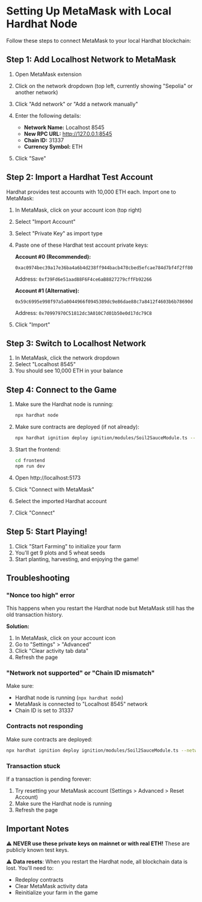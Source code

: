 # Setting Up MetaMask with Local Hardhat Node

Follow these steps to connect MetaMask to your local Hardhat blockchain:

## Step 1: Add Localhost Network to MetaMask

1. Open MetaMask extension
2. Click on the network dropdown (top left, currently showing "Sepolia" or another network)
3. Click "Add network" or "Add a network manually"
4. Enter the following details:

   - **Network Name:** Localhost 8545
   - **New RPC URL:** http://127.0.0.1:8545
   - **Chain ID:** 31337
   - **Currency Symbol:** ETH

5. Click "Save"

## Step 2: Import a Hardhat Test Account

Hardhat provides test accounts with 10,000 ETH each. Import one to MetaMask:

1. In MetaMask, click on your account icon (top right)
2. Select "Import Account"
3. Select "Private Key" as import type
4. Paste one of these Hardhat test account private keys:

   **Account #0 (Recommended):**
   ```
   0xac0974bec39a17e36ba4a6b4d238ff944bacb478cbed5efcae784d7bf4f2ff80
   ```
   Address: `0xf39Fd6e51aad88F6F4ce6aB8827279cffFb92266`

   **Account #1 (Alternative):**
   ```
   0x59c6995e998f97a5a0044966f0945389dc9e86dae88c7a8412f4603b6b78690d
   ```
   Address: `0x70997970C51812dc3A010C7d01b50e0d17dc79C8`

5. Click "Import"

## Step 3: Switch to Localhost Network

1. In MetaMask, click the network dropdown
2. Select "Localhost 8545"
3. You should see 10,000 ETH in your balance

## Step 4: Connect to the Game

1. Make sure the Hardhat node is running:
   ```bash
   npx hardhat node
   ```

2. Make sure contracts are deployed (if not already):
   ```bash
   npx hardhat ignition deploy ignition/modules/Soil2SauceModule.ts --network localhost
   ```

3. Start the frontend:
   ```bash
   cd frontend
   npm run dev
   ```

4. Open http://localhost:5173
5. Click "Connect with MetaMask"
6. Select the imported Hardhat account
7. Click "Connect"

## Step 5: Start Playing!

1. Click "Start Farming" to initialize your farm
2. You'll get 9 plots and 5 wheat seeds
3. Start planting, harvesting, and enjoying the game!

## Troubleshooting

### "Nonce too high" error
This happens when you restart the Hardhat node but MetaMask still has the old transaction history.

**Solution:**
1. In MetaMask, click on your account icon
2. Go to "Settings" > "Advanced"
3. Click "Clear activity tab data"
4. Refresh the page

### "Network not supported" or "Chain ID mismatch"
Make sure:
- Hardhat node is running (`npx hardhat node`)
- MetaMask is connected to "Localhost 8545" network
- Chain ID is set to 31337

### Contracts not responding
Make sure contracts are deployed:
```bash
npx hardhat ignition deploy ignition/modules/Soil2SauceModule.ts --network localhost
```

### Transaction stuck
If a transaction is pending forever:
1. Try resetting your MetaMask account (Settings > Advanced > Reset Account)
2. Make sure the Hardhat node is running
3. Refresh the page

## Important Notes

⚠️ **NEVER use these private keys on mainnet or with real ETH!** These are publicly known test keys.

⚠️ **Data resets**: When you restart the Hardhat node, all blockchain data is lost. You'll need to:
- Redeploy contracts
- Clear MetaMask activity data
- Reinitialize your farm in the game
